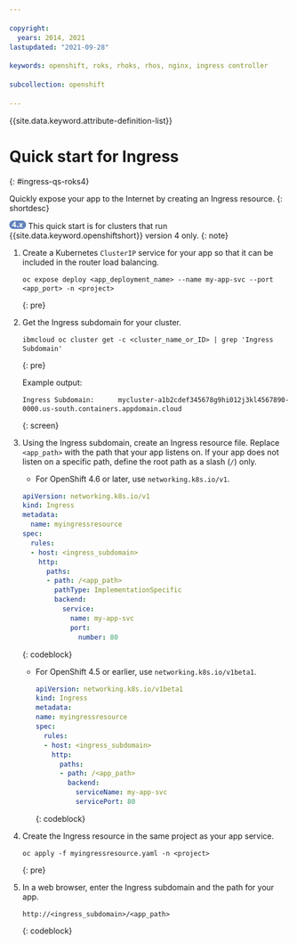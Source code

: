 ```yaml
---

copyright:
  years: 2014, 2021
lastupdated: "2021-09-28"

keywords: openshift, roks, rhoks, rhos, nginx, ingress controller

subcollection: openshift

---
```



{{site.data.keyword.attribute-definition-list}}
  


# Quick start for Ingress
{: #ingress-qs-roks4}

Quickly expose your app to the Internet by creating an Ingress resource.
{: shortdesc}

<img src="images/icon-version-43.png" alt="Version 4 icon" width="30" style="width:30px; border-style: none"/> This quick start is for clusters that run {{site.data.keyword.openshiftshort}} version 4 only.
{: note}

1. Create a Kubernetes `ClusterIP` service for your app so that it can be included in the router load balancing.
    ```
    oc expose deploy <app_deployment_name> --name my-app-svc --port <app_port> -n <project>
    ```
    {: pre}

2. Get the Ingress subdomain for your cluster.
    ```
    ibmcloud oc cluster get -c <cluster_name_or_ID> | grep 'Ingress Subdomain'
    ```
    {: pre}

    Example output:
    ```
    Ingress Subdomain:      mycluster-a1b2cdef345678g9hi012j3kl4567890-0000.us-south.containers.appdomain.cloud
    ```
    {: screen}

3. Using the Ingress subdomain, create an Ingress resource file. Replace `<app_path>` with the path that your app listens on. If your app does not listen on a specific path, define the root path as a slash (<code>/</code>) only.

    * For OpenShift 4.6 or later, use `networking.k8s.io/v1`.

    ```yaml
    apiVersion: networking.k8s.io/v1
    kind: Ingress
    metadata:
      name: myingressresource
    spec:
      rules:
      - host: <ingress_subdomain>
        http:
          paths:
          - path: /<app_path>
            pathType: ImplementationSpecific
            backend:
              service:
                name: my-app-svc
                port:
                  number: 80
    ```
    {: codeblock}

    * For OpenShift 4.5 or earlier, use `networking.k8s.io/v1beta1`.

        ```yaml
        apiVersion: networking.k8s.io/v1beta1
        kind: Ingress
        metadata:
        name: myingressresource
        spec:
          rules:
          - host: <ingress_subdomain>
            http:
              paths:
              - path: /<app_path>
                backend:
                  serviceName: my-app-svc
                  servicePort: 80
        ```
        {: codeblock}

4. Create the Ingress resource in the same project as your app service.
    ```
    oc apply -f myingressresource.yaml -n <project>
    ```
    {: pre}

5. In a web browser, enter the Ingress subdomain and the path for your app.
    ```
    http://<ingress_subdomain>/<app_path>
    ```
    {: codeblock}






